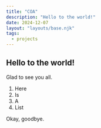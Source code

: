 ```yaml
---
title: "COA"
description: "Hello to the world!"
date: 2024-12-07
layout: "layouts/base.njk"
tags:
  - projects
---
```


## Hello to the world!

Glad to see you all.

1. Here
1. Is
1. A
1. List

Okay, goodbye.